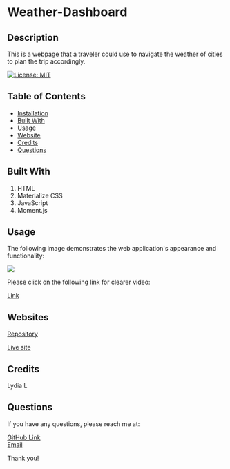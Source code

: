 # Weather-Dashboard

## Description
This is a webpage that a traveler could use to navigate the weather of  cities to plan the trip accordingly.  

[![License: MIT](https://img.shields.io/badge/License-MIT-yellow.svg)](https://opensource.org/licenses/MIT)


 ## Table of Contents
* [Installation](#installation)
* [Built With](#builtwith)
* [Usage](#usage)
* [Website](#website)
* [Credits](#credits)
* [Questions](#questions)


## Built With

1. HTML
2. Materialize CSS
3. JavaScript
4. Moment.js


## Usage

The following image demonstrates the web application's appearance and functionality:
<p><img src="./assets/image/Weather Dashboard.gif"/></p>
Please click on the following link for clearer video:
<p><a href=https://watch.screencastify.com/v/pXvbO0V5x31L06q63oPQ>Link</a></p>


## Websites

[Repository](https://github.com/flowingcityloy/Weather-Dashboard)<br />

[Live site](https://flowingcityloy.github.io/Weather-Dashboard/)


## Credits

Lydia L

## Questions
  
  If you have any questions, please reach me at:<br>
  
  <a href="https://github.com/flowingcityloy">GitHub Link</a><br>
  <a href="mailto:lydia_art@yahoo.com">Email</a><br>

  Thank you!
